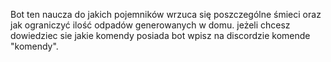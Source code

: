 Bot ten naucza do jakich pojemników wrzuca się poszczególne śmieci oraz jak ograniczyć ilość odpadów generowanych w domu. 
jeżeli chcesz dowiedziec sie jakie komendy posiada bot wpisz na discordzie komende "komendy".
